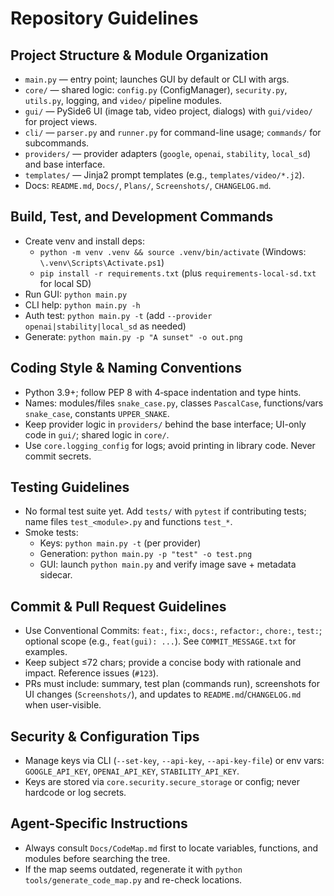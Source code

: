# Repository Guidelines

## Project Structure & Module Organization
- `main.py` — entry point; launches GUI by default or CLI with args.
- `core/` — shared logic: `config.py` (ConfigManager), `security.py`, `utils.py`, logging, and `video/` pipeline modules.
- `gui/` — PySide6 UI (image tab, video project, dialogs) with `gui/video/` for project views.
- `cli/` — `parser.py` and `runner.py` for command-line usage; `commands/` for subcommands.
- `providers/` — provider adapters (`google`, `openai`, `stability`, `local_sd`) and base interface.
- `templates/` — Jinja2 prompt templates (e.g., `templates/video/*.j2`).
- Docs: `README.md`, `Docs/`, `Plans/`, `Screenshots/`, `CHANGELOG.md`.

## Build, Test, and Development Commands
- Create venv and install deps:
  - `python -m venv .venv && source .venv/bin/activate` (Windows: `\.venv\Scripts\Activate.ps1`)
  - `pip install -r requirements.txt` (plus `requirements-local-sd.txt` for local SD)
- Run GUI: `python main.py`
- CLI help: `python main.py -h`
- Auth test: `python main.py -t` (add `--provider openai|stability|local_sd` as needed)
- Generate: `python main.py -p "A sunset" -o out.png`

## Coding Style & Naming Conventions
- Python 3.9+; follow PEP 8 with 4‑space indentation and type hints.
- Names: modules/files `snake_case.py`, classes `PascalCase`, functions/vars `snake_case`, constants `UPPER_SNAKE`.
- Keep provider logic in `providers/` behind the base interface; UI-only code in `gui/`; shared logic in `core/`.
- Use `core.logging_config` for logs; avoid printing in library code. Never commit secrets.

## Testing Guidelines
- No formal test suite yet. Add `tests/` with `pytest` if contributing tests; name files `test_<module>.py` and functions `test_*`.
- Smoke tests:
  - Keys: `python main.py -t` (per provider)
  - Generation: `python main.py -p "test" -o test.png`
  - GUI: launch `python main.py` and verify image save + metadata sidecar.

## Commit & Pull Request Guidelines
- Use Conventional Commits: `feat:`, `fix:`, `docs:`, `refactor:`, `chore:`, `test:`; optional scope (e.g., `feat(gui): ...`). See `COMMIT_MESSAGE.txt` for examples.
- Keep subject ≤72 chars; provide a concise body with rationale and impact. Reference issues (`#123`).
- PRs must include: summary, test plan (commands run), screenshots for UI changes (`Screenshots/`), and updates to `README.md`/`CHANGELOG.md` when user-visible.

## Security & Configuration Tips
- Manage keys via CLI (`--set-key`, `--api-key`, `--api-key-file`) or env vars: `GOOGLE_API_KEY`, `OPENAI_API_KEY`, `STABILITY_API_KEY`.
- Keys are stored via `core.security.secure_storage` or config; never hardcode or log secrets.

## Agent-Specific Instructions
- Always consult `Docs/CodeMap.md` first to locate variables, functions, and modules before searching the tree.
- If the map seems outdated, regenerate it with `python tools/generate_code_map.py` and re-check locations.

